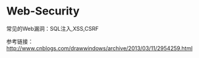 # Web-Security
常见的Web漏洞：SQL注入,XSS,CSRF

参考链接：http://www.cnblogs.com/drawwindows/archive/2013/03/11/2954259.html
